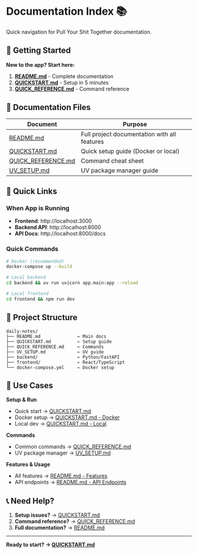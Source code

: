 # Documentation Index 📚

Quick navigation for Pull Your Shit Together documentation.

## 🚀 Getting Started

**New to the app? Start here:**

1. **[README.md](README.md)** - Complete documentation
2. **[QUICKSTART.md](QUICKSTART.md)** - Setup in 5 minutes
3. **[QUICK_REFERENCE.md](QUICK_REFERENCE.md)** - Command reference

## 📖 Documentation Files

| Document | Purpose |
|----------|---------|
| [README.md](README.md) | Full project documentation with all features |
| [QUICKSTART.md](QUICKSTART.md) | Quick setup guide (Docker or local) |
| [QUICK_REFERENCE.md](QUICK_REFERENCE.md) | Command cheat sheet |
| [UV_SETUP.md](UV_SETUP.md) | UV package manager guide |

## 🔗 Quick Links

### When App is Running
- **Frontend**: http://localhost:3000
- **Backend API**: http://localhost:8000
- **API Docs**: http://localhost:8000/docs

### Quick Commands
```bash
# Docker (recommended)
docker-compose up --build

# Local backend
cd backend && uv run uvicorn app.main:app --reload

# Local frontend
cd frontend && npm run dev
```

## 📁 Project Structure

```
daily-notes/
├── README.md              ← Main docs
├── QUICKSTART.md          ← Setup guide
├── QUICK_REFERENCE.md     ← Commands
├── UV_SETUP.md            ← UV guide
├── backend/               ← Python/FastAPI
├── frontend/              ← React/TypeScript
└── docker-compose.yml     ← Docker setup
```

## 🎯 Use Cases

**Setup & Run**
- Quick start → [QUICKSTART.md](QUICKSTART.md)
- Docker setup → [QUICKSTART.md - Docker](QUICKSTART.md#option-1-docker-recommended)
- Local dev → [QUICKSTART.md - Local](QUICKSTART.md#option-2-local-development)

**Commands**
- Common commands → [QUICK_REFERENCE.md](QUICK_REFERENCE.md)
- UV package manager → [UV_SETUP.md](UV_SETUP.md)

**Features & Usage**
- All features → [README.md - Features](README.md#-features)
- API endpoints → [README.md - API Endpoints](README.md#-api-endpoints)

## 📞 Need Help?

1. **Setup issues?** → [QUICKSTART.md](QUICKSTART.md)
2. **Command reference?** → [QUICK_REFERENCE.md](QUICK_REFERENCE.md)
3. **Full documentation?** → [README.md](README.md)

---

**Ready to start? → [QUICKSTART.md](QUICKSTART.md)**
